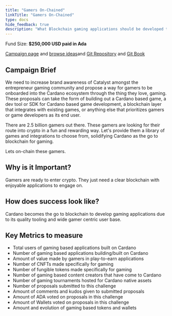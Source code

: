 ```yaml
---
title: "Gamers On-Chained"
linkTitle: "Gamers On-Chained"
type: docs
hide_feedback: true
description: "What Blockchain gaming applications should be developed to achieve mass adoption of Cardano?"
---
```

Fund Size: **$250,000 USD paid in Ada**

[Campaign page](https://cardano.ideascale.com/a/campaign-home/26241) and [browse ideas](https://cardano.ideascale.com/a/ideas/top/campaign-filter/byids/campaigns/26241/stage/unspecified)and [Git Repository](https://github.com/Catalyst-Challenges/F7-Gamers-On-Chained) and [Git Book](https://quality-assurance-dao.gitbook.io/catalyst-fund-7-challenges/fund-7/gamers-on-chained)

## Campaign Brief

We need to increase brand awareness of Catalyst amongst the entrepreneur gaming community and propose a way for gamers to be onboarded into the Cardano ecosystem through the thing they love, gaming. These proposals can take the form of building out a Cardano based game, a dev tool or SDK for Cardano based game development, a blockchain layer that integrates with existing games, or anything else that prioritizes gamers or game developers as its end user.

There are 2.5 billion gamers out there. These gamers are looking for their route into crypto in a fun and rewarding way. Let's provide them a library of games and integrations to choose from, solidifying Cardano as the go to blockchain for gaming.

Lets on-chain these gamers.

## Why is it Important?

Gamers are ready to enter crypto. They just need a clear blockchain with enjoyable applications to engage on.

## How does success look like?

Cardano becomes the go to blockchain to develop gaming applications due to its quality tooling and wide gamer centric user base.

## Key Metrics to measure

- Total users of gaming based applications built on Cardano
- Number of gaming based applications building/built on Cardano
- Amount of value made by gamers in play-to-earn applications
- Number of CNFTs made specifically for gaming
- Number of fungible tokens made specifically for gaming
- Number of gaming based content creators that have come to Cardano
- Number of gaming tournaments hosted for Cardano native assets
- Number of proposals submitted to this challenge
- Amount of comments and kudos given to submitted proposals
- Amount of ADA voted on proposals in this challenge
- Amount of Wallets voted on proposals in this challenge
- Amount and evolution of gaming based tokens and wallets

